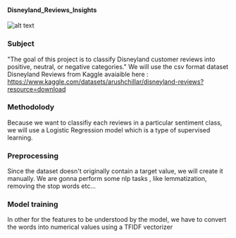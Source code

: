 #### Disneyland_Reviews_Insights

![alt text](
https://cdn.wallpapersafari.com/13/95/hdRfnU.jpg)

### Subject

"The goal of this project is to classify Disneyland customer reviews into positive, neutral, or negative categories."
We will use the csv format dataset Disneyland Reviews from Kaggle avaiaible here : https://www.kaggle.com/datasets/arushchillar/disneyland-reviews?resource=download

### Methodolody

Because we want to classifiy each reviews in a particular sentiment class, we will use a Logistic Regression model which is a type of supervised learning.

### Preprocessing

Since the dataset doesn't originally contain a target value, we will create it manually.
We are gonna perform some nlp tasks , like lemmatization, removing the stop words etc...

### Model training
In other for the features to be understood by the model, we have to convert the words into numerical values using a TFIDF vectorizer

